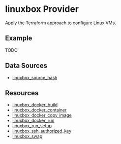 # linuxbox Provider

Apply the Terraform approach to configure Linux VMs.

## Example

TODO

## Data Sources

* [linuxbox_source_hash](data-sources/source_hash.md)

## Resources

* [linuxbox_docker_build](resources/docker_build.md)
* [linuxbox_docker_container](resources/docker_container.md)
* [linuxbox_docker_copy_image](resources/docker_copy_image.md)
* [linuxbox_docker_run](resources/docker_run.md)
* [linuxbox_run_setup](resources/run_setup.md)
* [linuxbox_ssh_authorized_key](resources/ssh_authorized_key.md)
* [linuxbox_swap](resources/swap.md)
